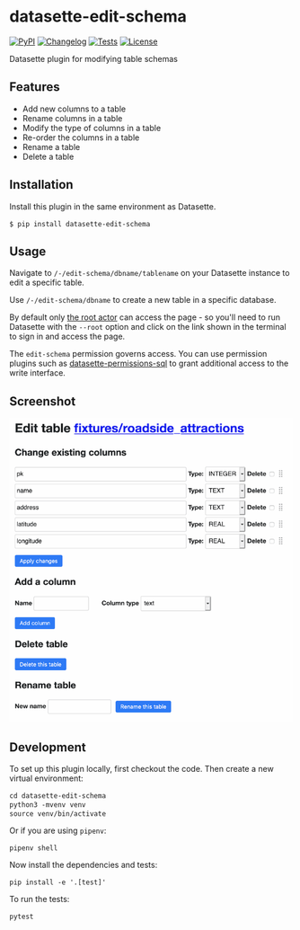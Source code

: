 # datasette-edit-schema

[![PyPI](https://img.shields.io/pypi/v/datasette-edit-schema.svg)](https://pypi.org/project/datasette-edit-schema/)
[![Changelog](https://img.shields.io/github/v/release/simonw/datasette-edit-schema?include_prereleases&label=changelog)](https://github.com/simonw/datasette-edit-schema/releases)
[![Tests](https://github.com/simonw/datasette-edit-schema/workflows/Test/badge.svg)](https://github.com/simonw/datasette-edit-schema/actions?query=workflow%3ATest)
[![License](https://img.shields.io/badge/license-Apache%202.0-blue.svg)](https://github.com/simonw/datasette-edit-schema/blob/master/LICENSE)

Datasette plugin for modifying table schemas

## Features

* Add new columns to a table
* Rename columns in a table
* Modify the type of columns in a table
* Re-order the columns in a table
* Rename a table
* Delete a table

## Installation

Install this plugin in the same environment as Datasette.

    $ pip install datasette-edit-schema

## Usage

Navigate to `/-/edit-schema/dbname/tablename` on your Datasette instance to edit a specific table.

Use `/-/edit-schema/dbname` to create a new table in a specific database.

By default only [the root actor](https://datasette.readthedocs.io/en/stable/authentication.html#using-the-root-actor) can access the page - so you'll need to run Datasette with the `--root` option and click on the link shown in the terminal to sign in and access the page.

The `edit-schema` permission governs access. You can use permission plugins such as [datasette-permissions-sql](https://github.com/simonw/datasette-permissions-sql) to grant additional access to the write interface.

## Screenshot

![datasette-edit-schema interface](https://raw.githubusercontent.com/simonw/datasette-edit-schema/main/datasette-edit-schema.png)

## Development

To set up this plugin locally, first checkout the code. Then create a new virtual environment:

    cd datasette-edit-schema
    python3 -mvenv venv
    source venv/bin/activate

Or if you are using `pipenv`:

    pipenv shell

Now install the dependencies and tests:

    pip install -e '.[test]'

To run the tests:

    pytest
